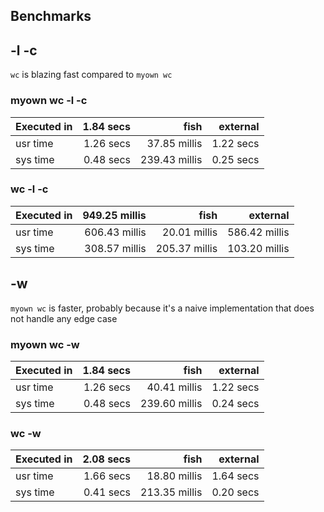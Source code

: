 ## Benchmarks

## -l -c
`wc` is blazing fast compared to `myown wc`
### myown wc -l -c
| Executed in | 1.84 secs |          fish |  external |
|:------------|----------:|--------------:|----------:|
| usr time    | 1.26 secs |  37.85 millis | 1.22 secs |
| sys time    | 0.48 secs | 239.43 millis | 0.25 secs |

### wc -l -c
| Executed in | 949.25 millis |          fish |      external |
|:------------|--------------:|--------------:|--------------:|
| usr time    | 606.43 millis |  20.01 millis | 586.42 millis |
| sys time    | 308.57 millis | 205.37 millis | 103.20 millis |

## -w
`myown wc` is faster, probably because it's a naive implementation that does
not handle any edge case
### myown wc -w
| Executed in | 1.84 secs |          fish |  external |
|:------------|----------:|--------------:|----------:|
| usr time    | 1.26 secs |  40.41 millis | 1.22 secs |
| sys time    | 0.48 secs | 239.60 millis | 0.24 secs |

### wc -w
| Executed in | 2.08 secs |          fish |  external |
|:------------|----------:|--------------:|----------:|
| usr time    | 1.66 secs |  18.80 millis | 1.64 secs |
| sys time    | 0.41 secs | 213.35 millis | 0.20 secs |
